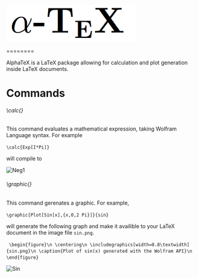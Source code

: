 

![alphatex](https://raw.githubusercontent.com/Akollek/AlphaTeX/master/alphatex.png)

========

AlphaTeX is a LaTeX package allowing for calculation and plot generation inside LaTeX documents. 


# Commands

###### \calc{}

This command evaluates a mathematical expression, taking Wolfram Language syntax. For example 

``` \calc{Exp[I*Pi]} ```

will compile to 

![Neg1](https://raw.githubusercontent.com/Akollek/AlphaTeX/master/calc-example.png)

###### \graphic{}

This command gerenates a graphic. For example,

``` \graphic{Plot[Sin[x],{x,0,2 Pi}]}{sin} ```

will generate the following graph and make it availible to your LaTeX document in the image file `sin.png`.

``` \begin{figure}\n \centering\n \includegraphics[width=0.8\textwidth]{sin.png}\n \caption{Plot of sin(x) generated with the Wolfram API}\n \end{figure}```

![Sin](https://raw.githubusercontent.com/Akollek/AlphaTeX/master/pic.png)
